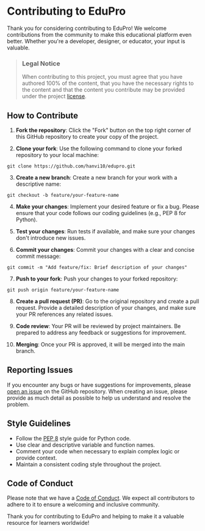 # Contributing to EduPro

Thank you for considering contributing to EduPro! We welcome contributions from the community to make this educational platform even better. Whether you're a developer, designer, or educator, your input is valuable.

> ### Legal Notice
>
> When contributing to this project, you must agree that you have authored 100% of the content, that you have the necessary rights to the content and that the content you contribute may be provided under the project [license](LISENCE).

## How to Contribute

1. **Fork the repository**: Click the "Fork" button on the top right corner of this GitHub repository to create your copy of the project.

2. **Clone your fork**: Use the following command to clone your forked repository to your local machine:

```
git clone https://github.com/hanvi10/edupro.git
```

3. **Create a new branch**: Create a new branch for your work with a descriptive name:

```
git checkout -b feature/your-feature-name
```

4. **Make your changes**: Implement your desired feature or fix a bug. Please ensure that your code follows our coding guidelines (e.g., PEP 8 for Python).

5. **Test your changes**: Run tests if available, and make sure your changes don't introduce new issues.

6. **Commit your changes**: Commit your changes with a clear and concise commit message:

```
git commit -m "Add feature/fix: Brief description of your changes"
```

7. **Push to your fork**: Push your changes to your forked repository:

```
git push origin feature/your-feature-name
```

8. **Create a pull request (PR)**: Go to the original repository and create a pull request. Provide a detailed description of your changes, and make sure your PR references any related issues.

9. **Code review**: Your PR will be reviewed by project maintainers. Be prepared to address any feedback or suggestions for improvement.

10. **Merging**: Once your PR is approved, it will be merged into the main branch.

## Reporting Issues

If you encounter any bugs or have suggestions for improvements, please [open an issue](https://github.com/hanvi10/edupro/issues/new) on the GitHub repository. When creating an issue, please provide as much detail as possible to help us understand and resolve the problem.

## Style Guidelines

-   Follow the [PEP 8](https://www.python.org/dev/peps/pep-0008/) style guide for Python code.
-   Use clear and descriptive variable and function names.
-   Comment your code when necessary to explain complex logic or provide context.
-   Maintain a consistent coding style throughout the project.

## Code of Conduct

Please note that we have a [Code of Conduct](CODE_OF_CONDUCT.md). We expect all contributors to adhere to it to ensure a welcoming and inclusive community.

Thank you for contributing to EduPro and helping to make it a valuable resource for learners worldwide!

